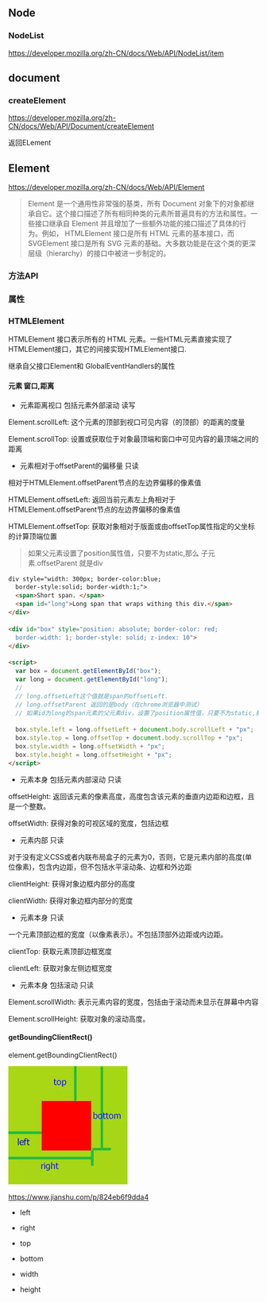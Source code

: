 ## Node


### NodeList

https://developer.mozilla.org/zh-CN/docs/Web/API/NodeList/item


## document

### createElement

https://developer.mozilla.org/zh-CN/docs/Web/API/Document/createElement

返回ELement


## Element

https://developer.mozilla.org/zh-CN/docs/Web/API/Element

> Element 是一个通用性非常强的基类，所有 Document 对象下的对象都继承自它。这个接口描述了所有相同种类的元素所普遍具有的方法和属性。一些接口继承自 Element 并且增加了一些额外功能的接口描述了具体的行为。例如， HTMLElement 接口是所有 HTML 元素的基本接口，而 SVGElement 接口是所有 SVG 元素的基础。大多数功能是在这个类的更深层级（hierarchy）的接口中被进一步制定的。


### 方法API



### 属性




### HTMLElement

HTMLElement 接口表示所有的 HTML 元素。一些HTML元素直接实现了HTMLElement接口，其它的间接实现HTMLElement接口.

继承自父接口Element和 GlobalEventHandlers的属性  

#### 元素 窗口,距离

- 元素距离视口 包括元素外部滚动  读写

Element.scrollLeft: 这个元素的顶部到视口可见内容（的顶部）的距离的度量

Element.scrollTop: 设置或获取位于对象最顶端和窗口中可见内容的最顶端之间的距离

- 元素相对于offsetParent的偏移量 只读

相对于HTMLElement.offsetParent节点的左边界偏移的像素值

HTMLElement.offsetLeft: 返回当前元素左上角相对于HTMLElement.offsetParent节点的左边界偏移的像素值

HTMLElement.offsetTop: 获取对象相对于版面或由offsetTop属性指定的父坐标的计算顶端位置

> 如果父元素设置了position属性值，只要不为static,那么 子元素.offsetParent 就是div

```html
div style="width: 300px; border-color:blue;
  border-style:solid; border-width:1;">
  <span>Short span. </span>
  <span id="long">Long span that wraps withing this div.</span>
</div>

<div id="box" style="position: absolute; border-color: red;
  border-width: 1; border-style: solid; z-index: 10">
</div>

<script>
  var box = document.getElementById("box");
  var long = document.getElementById("long"); 
  // 
  // long.offsetLeft这个值就是span的offsetLeft.
  // long.offsetParent 返回的是body（在chrome浏览器中测试）
  // 如果id为long的span元素的父元素div，设置了position属性值，只要不为static,那么long.offsetParent就是div

  box.style.left = long.offsetLeft + document.body.scrollLeft + "px";
  box.style.top = long.offsetTop + document.body.scrollTop + "px";
  box.style.width = long.offsetWidth + "px";
  box.style.height = long.offsetHeight + "px";
</script> 
```

- 元素本身 包括元素内部滚动 只读

offsetHeight: 返回该元素的像素高度，高度包含该元素的垂直内边距和边框，且是一个整数。

offsetWidth: 获得对象的可视区域的宽度，包括边框

- 元素内部 只读

对于没有定义CSS或者内联布局盒子的元素为0，否则，它是元素内部的高度(单位像素)，包含内边距，但不包括水平滚动条、边框和外边距

clientHeight: 获得对象边框内部分的高度

clientWidth: 获得对象边框内部分的宽度


- 元素本身 只读

一个元素顶部边框的宽度（以像素表示）。不包括顶部外边距或内边距。

clientTop: 获取元素顶部边框宽度

clientLeft: 获取对象左侧边框宽度

- 元素本身 包括滚动 只读

Element.scrollWidth: 表示元素内容的宽度，包括由于滚动而未显示在屏幕中内容

Element.scrollHeight: 获取对象的滚动高度。

#### getBoundingClientRect()

element.getBoundingClientRect()

![](./getboundingclientrect.jpg)

https://www.jianshu.com/p/824eb6f9dda4


- left

- right 

- top

- bottom 

- width

- height